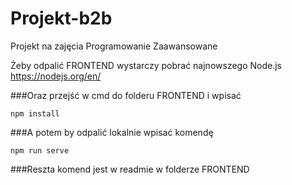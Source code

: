 # Projekt-b2b
Projekt na zajęcia Programowanie Zaawansowane


Żeby odpalić FRONTEND wystarczy pobrać najnowszego Node.js
https://nodejs.org/en/

###Oraz przejść w cmd do folderu FRONTEND i wpisać
```
npm install
```

###A potem by odpalić lokalnie wpisać komendę
```
npm run serve
```

###Reszta komend jest w readmie w folderze FRONTEND
